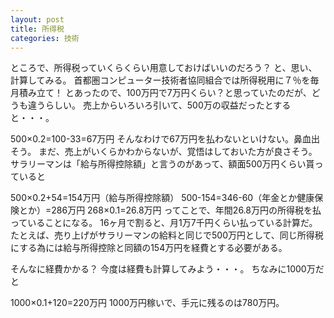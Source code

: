 ```yaml
---
layout: post
title: 所得税
categories: 技術
---
```


ところで、所得税っていくらくらい用意しておけばいいのだろう？
と、思い、計算してみる。
首都圏コンピューター技術者協同組合では所得税用に７％を毎月積み立て！
とあったので、100万円で7万円くらい？と思っていたのだが、どうも違うらしい。
売上からいろいろ引いて、500万の収益だったとすると・・・。

500×0.2=100-33=67万円
そんなわけで67万円を払わないといけない。鼻血出そう。
まだ、売上がいくらかわからないが、覚悟はしておいた方が良さそう。
サラリーマンは「給与所得控除額」と言うのがあって、額面500万円くらい貰っていると

500×0.2+54=154万円（給与所得控除額）
500-154=346-60（年金とか健康保険とか）=286万円
268×0.1=26.8万円
ってことで、年間26.8万円の所得税を払っていることになる。
16ヶ月で割ると、月1万7千円くらい払っている計算だ。
たとえば、売り上げがサラリーマンの給料と同じで500万円として、同じ所得税にする為には給与所得控除と同額の154万円を経費とする必要がある。

そんなに経費かかる？
今度は経費も計算してみよう・・・。
ちなみに1000万だと

1000×0.1+120=220万円
1000万円稼いで、手元に残るのは780万円。
